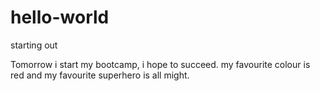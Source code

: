 # hello-world
starting out

Tomorrow i start my bootcamp, i hope to succeed.
my favourite colour is red and my favourite superhero is all might.

